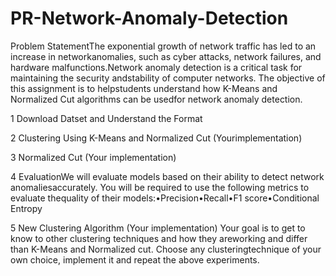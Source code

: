 # PR-Network-Anomaly-Detection

Problem StatementThe exponential growth of network traffic has led to an increase in networkanomalies, such as cyber attacks, network failures, and hardware malfunctions.Network anomaly detection is a critical task for maintaining the security andstability  of  computer  networks.   The  objective  of  this  assignment  is  to  helpstudents understand how K-Means and Normalized Cut algorithms can be usedfor network anomaly detection.

1  Download Datset and Understand the Format

2  Clustering Using K-Means and Normalized Cut (Yourimplementation)

3  Normalized Cut (Your implementation)

4  EvaluationWe  will  evaluate  models  based  on  their  ability  to  detect  network  anomaliesaccurately.  You will be required to use the following metrics to evaluate thequality of their models:•Precision•Recall•F1 score•Conditional Entropy

5  New Clustering Algorithm (Your implementation)
Your goal is to get to know to other clustering techniques and how they areworking and differ than K-Means and Normalized cut.  Choose any clusteringtechnique of your own choice, implement it and repeat the above experiments.
